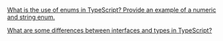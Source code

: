 <a href="./Enums.md">What is the use of enums in TypeScript? Provide an example of a numeric and string enum.</a>

<a href="./keyOF.md">What are some differences between interfaces and types in TypeScript?</a>